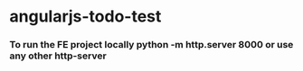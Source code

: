 # angularjs-todo-test

### To run the FE project locally python -m http.server 8000 or use any other http-server